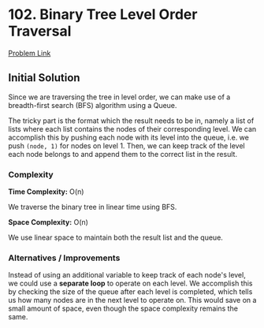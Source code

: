 # 102. Binary Tree Level Order Traversal
[Problem Link](https://leetcode.com/problems/binary-tree-level-order-traversal)

## Initial Solution

Since we are traversing the tree in level order, we can make use of a breadth-first search (BFS) algorithm using a Queue.

The tricky part is the format which the result needs to be in, namely a list of lists where each list contains the nodes of their corresponding level. We can accomplish this by pushing each node with its level into the queue, i.e. we push `(node, 1)` for nodes on level 1. Then, we can keep track of the level each node belongs to and append them to the correct list in the result.

### Complexity
**Time Complexity:** O(n)

We traverse the binary tree in linear time using BFS.

**Space Complexity:** O(n)

We use linear space to maintain both the result list and the queue.

### Alternatives / Improvements

Instead of using an additional variable to keep track of each node's level, we could use a **separate loop** to operate on each level. We accomplish this by checking the size of the queue after each level is completed, which tells us how many nodes are in the next level to operate on. This would save on a small amount of space, even though the space complexity remains the same.